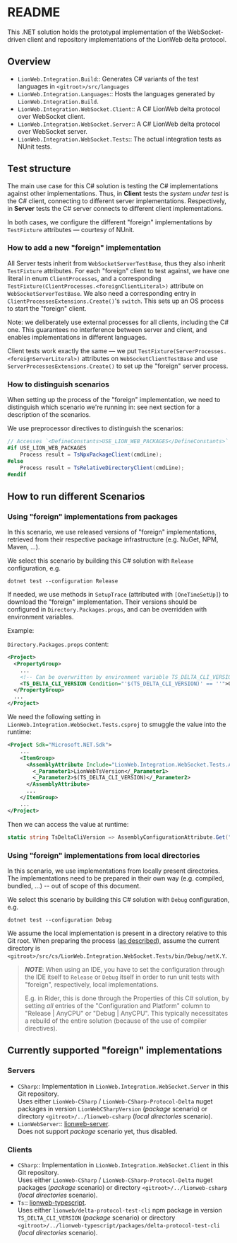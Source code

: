 # README

This .NET solution holds the prototypal implementation of the WebSocket-driven client and repository implementations of the LionWeb delta protocol.

## Overview

* `LionWeb.Integration.Build`:: Generates C# variants of the test languages in `<gitroot>/src/languages`
* `LionWeb.Integration.Languages`:: Hosts the languages generated by `LionWeb.Integration.Build`.
* `LionWeb.Integration.WebSocket.Client`:: A C# LionWeb delta protocol over WebSocket client.
* `LionWeb.Integration.WebSocket.Server`:: A C# LionWeb delta protocol over WebSocket server.
* `LionWeb.Integration.WebSocket.Tests`:: The actual integration tests as NUnit tests.

## Test structure
The main use case for this C# solution is testing the C# implementations against other implementations.
Thus, in **Client** tests the _system under test_ is the C# client, connecting to different server implementations.
Respectively, in **Server** tests the C# server connects to different client implementations.

In both cases, we configure the different "foreign" implementations by `TestFixture` attributes — courtesy of NUnit.

### How to add a new "foreign" implementation
All Server tests inherit from `WebSocketServerTestBase`, thus they also inherit `TestFixture` attributes.
For each "foreign" client to test against, we have one literal in enum `ClientProcesses`, and a corresponding `TestFixture(ClientProcesses.<foreignClientLiteral>)` attribute on `WebSocketServerTestBase`.
We also need a corresponding entry in `ClientProcessesExtensions.Create()`'s `switch`.
This sets up an OS process to start the "foreign" client.

Note: we deliberately use external processes for all clients, including the C# one.
This guarantees no interference between server and client, and enables implementations in different languages.

Client tests work exactly the same — we put `TestFixture(ServerProcesses.<foreignServerLiteral>)` attributes on `WebSocketClientTestBase` and use `ServerProcessesExtensions.Create()` to set up the "foreign" server process.

### How to distinguish scenarios
When setting up the process of the "foreign" implementation, we need to distinguish which scenario we're running in: see next section for a description of the scenarios.

We use preprocessor directives to distinguish the scenarios:

```csharp
// Accesses `<DefineConstants>USE_LION_WEB_PACKAGES</DefineConstants>` from .csproj 
#if USE_LION_WEB_PACKAGES
    Process result = TsNpxPackageClient(cmdLine);
#else
    Process result = TsRelativeDirectoryClient(cmdLine);
#endif
```

## How to run different Scenarios

### Using "foreign" implementations from packages
In this scenario, we use released versions of "foreign" implementations, retrieved from their respective package infrastructure (e.g. NuGet, NPM, Maven, ...).

We select this scenario by building this C# solution with `Release` configuration, e.g. 

```shell
dotnet test --configuration Release
```

If needed, we use methods in `SetupTrace` (attributed with `[OneTimeSetUp]`) to download the "foreign" implementation.
Their versions should be configured in `Directory.Packages.props`, and can be overridden with environment variables.

Example:

`Directory.Packages.props` content:

```xml
<Project>
  <PropertyGroup>
    ...
    <!-- Can be overwritten by environment variable TS_DELTA_CLI_VERSION -->
    <TS_DELTA_CLI_VERSION Condition="'$(TS_DELTA_CLI_VERSION)' == ''">0.7.1</TS_DELTA_CLI_VERSION>
  </PropertyGroup>
  ...
</Project>
```

We need the following setting in `LionWeb.Integration.WebSocket.Tests.csproj` to smuggle the value into the runtime:

```xml
<Project Sdk="Microsoft.NET.Sdk">
    ...
    <ItemGroup>
      <AssemblyAttribute Include="LionWeb.Integration.WebSocket.Tests.AssemblyConfigurationAttribute">
        <_Parameter1>LionWebTsVersion</_Parameter1>
        <_Parameter2>$(TS_DELTA_CLI_VERSION)</_Parameter2>
      </AssemblyAttribute>
      ...
    </ItemGroup>
    ...
</Project>
```

Then we can access the value at runtime:
```csharp
static string TsDeltaCliVersion => AssemblyConfigurationAttribute.Get("LionWebTsVersion");
```

### Using "foreign" implementations from local directories
In this scenario, we use implementations from locally present directories.
The implementations need to be prepared in their own way (e.g. compiled, bundled, ...) -- out of scope of this document.

We select this scenario by building this C# solution with `Debug` configuration, e.g.

```shell
dotnet test --configuration Debug
```

We assume the local implementation is present in a directory relative to this Git root.
When preparing the process (<a href="#Test structure">as described</a>), assume the current directory is `<gitroot>/src/cs/LionWeb.Integration.WebSocket.Tests/bin/Debug/netX.Y`.

> ***NOTE***: When using an IDE, you have to set the configuration through the IDE itself to `Release` or `Debug` itself in order to run unit tests with "foreign", respectively, local implementations.
> 
> E.g. in Rider, this is done through the Properties of this C# solution, by setting *all* entries of the "Configuration and Platform" column to "Release | AnyCPU" or "Debug | AnyCPU".
> This typically necessitates a rebuild of the entire solution (because of the use of compiler directives).

## Currently supported "foreign" implementations

### Servers

* `CSharp`:: Implementation in `LionWeb.Integration.WebSocket.Server` in this Git repository.  
  Uses either `LionWeb-CSharp` / `LionWeb-CSharp-Protocol-Delta` nuget packages in version `LionWebCSharpVersion` (_package_ scenario) or directory `<gitroot>/../lionweb-csharp` (_local directories_ scenario).
* `LionWebServer`:: <a href="https://github.com/LionWeb-io/lionweb-server">lionweb-server</a>.  
  Does not support _package_ scenario yet, thus disabled.

### Clients
* `CSharp`:: Implementation in `LionWeb.Integration.WebSocket.Client` in this Git repository.  
  Uses either `LionWeb-CSharp` / `LionWeb-CSharp-Protocol-Delta` nuget packages (_package_ scenario) or directory `<gitroot>/../lionweb-csharp` (_local directories_ scenario).
* `Ts`:: <a href="https://github.com/LionWeb-io/lionweb-typescript">lionweb-typescript</a>.  
  Uses either `lionweb/delta-protocol-test-cli` npm package in version `TS_DELTA_CLI_VERSION` (_package_ scenario) or directory `<gitroot>/../lionweb-typescript/packages/delta-protocol-test-cli` (_local directories_ scenario).
